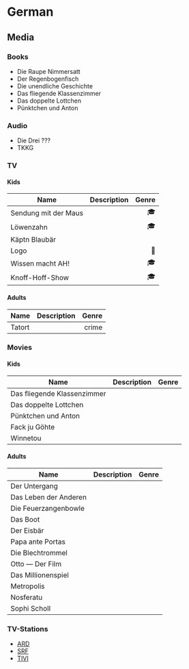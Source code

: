 # German
## Media
### Books
- Die Raupe Nimmersatt
- Der Regenbogenfisch
- Die unendliche Geschichte
- Das fliegende Klassenzimmer
- Das doppelte Lottchen
- Pünktchen und Anton
### Audio
- Die Drei ???
- TKKG
### TV
#### Kids
Name  | Description | Genre |
 ------------ | :-----------: | -----------: |
 Sendung mit der Maus | |:mortar_board:|
 Löwenzahn | | :mortar_board:|
 Käptn Blaubär | | |
 Logo | | :newspaper:|
 Wissen macht AH! | | :mortar_board:|
 Knoff-Hoff-Show | | :mortar_board:|
#### Adults
Name  | Description | Genre |
 ------------ | :-----------: | -----------: |
 Tatort | |crime|

### Movies
#### Kids
Name  | Description | Genre |
 ------------ | :-----------: | -----------: |
 Das fliegende Klassenzimmer | | |
 Das doppelte Lottchen | | | 
 Pünktchen und Anton | | | 
 Fack ju Göhte | | |
 Winnetou | || 
#### Adults
Name  | Description | Genre |
 ------------ | :-----------: | -----------: |
 Der Untergang | | |
 Das Leben der Anderen | | |
 Die Feuerzangenbowle | | |
 Das Boot | | |
 Der Eisbär | | |
 Papa ante Portas | | |
 Die Blechtrommel | | |
 Otto — Der Film | | | 
 Das Millionenspiel | ||  
 Metropolis | ||  
 Nosferatu | || 
 Sophi Scholl | ||
### TV-Stations
- [ARD](http://www.ardmediathek.de/tv)
- [SRF](http://www.srf.ch/)
- [TIVI](http://www.tivi.de/)
